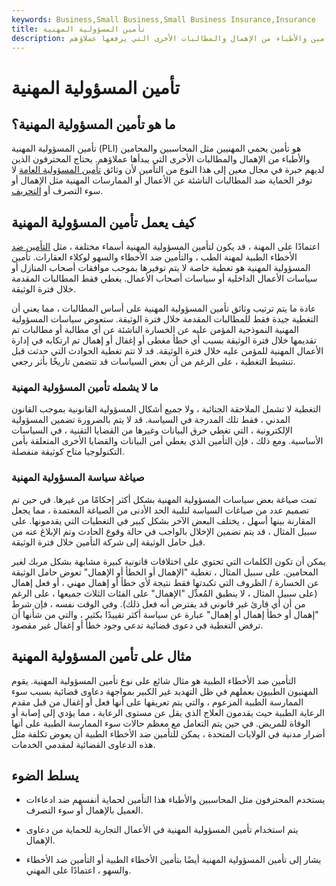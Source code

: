 ```yaml
---
keywords: Business,Small Business,Small Business Insurance,Insurance
title: تأمين المسؤولية المهنية
description: يحمي تأمين المسؤولية المهنية المهنيين ، مثل المحامين والأطباء من الإهمال والمطالبات الأخرى التي يرفعها عملاؤهم.
---
```


# تأمين المسؤولية المهنية
## ما هو تأمين المسؤولية المهنية؟

تأمين المسؤولية المهنية (PLI) هو تأمين يحمي المهنيين مثل المحاسبين والمحامين والأطباء من الإهمال والمطالبات الأخرى التي يبدأها عملاؤهم. يحتاج المحترفون الذين لديهم خبرة في مجال معين إلى هذا النوع من التأمين لأن وثائق [تأمين المسؤولية العامة](/liability_insurance) لا توفر الحماية ضد المطالبات الناشئة عن الأعمال أو الممارسات المهنية مثل الإهمال أو سوء التصرف أو [التحريف](/misrepresentation).

## كيف يعمل تأمين المسؤولية المهنية

اعتمادًا على المهنة ، قد يكون لتأمين المسؤولية المهنية أسماء مختلفة ، مثل [التأمين ضد](/malpractice-insurance) الأخطاء الطبية لمهنة الطب ، والتأمين ضد الأخطاء والسهو لوكلاء العقارات. تأمين المسؤولية المهنية هو تغطية خاصة لا يتم توفيرها بموجب موافقات أصحاب المنازل أو سياسات الأعمال الداخلية أو سياسات أصحاب الأعمال. يغطي فقط المطالبات المقدمة خلال فترة الوثيقة.

عادة ما يتم ترتيب وثائق تأمين المسؤولية المهنية على أساس المطالبات ، مما يعني أن التغطية جيدة فقط للمطالبات المقدمة خلال فترة الوثيقة. ستعوض سياسات المسؤولية المهنية النموذجية المؤمن عليه عن الخسارة الناشئة عن أي مطالبة أو مطالبات تم تقديمها خلال فترة الوثيقة بسبب أي خطأ مغطى أو إغفال أو إهمال تم ارتكابه في إدارة الأعمال المهنية للمؤمن عليه خلال فترة الوثيقة. قد لا تتم تغطية الحوادث التي حدثت قبل تنشيط التغطية ، على الرغم من أن بعض السياسات قد تتضمن تاريخًا بأثر رجعي.

### ما لا يشمله تأمين المسؤولية المهنية

التغطية لا تشمل الملاحقة الجنائية ، ولا جميع أشكال المسؤولية القانونية بموجب القانون المدني ، فقط تلك المدرجة في السياسة. قد لا يتم بالضرورة تضمين المسؤولية الإلكترونية ، التي تغطي خرق البيانات وغيرها من القضايا التقنية ، في السياسات الأساسية. ومع ذلك ، فإن التأمين الذي يغطي أمن البيانات والقضايا الأخرى المتعلقة بأمن التكنولوجيا متاح كوثيقة منفصلة.

### صياغة سياسة المسؤولية المهنية

تمت صياغة بعض سياسات المسؤولية المهنية بشكل أكثر إحكامًا من غيرها. في حين تم تصميم عدد من صياغات السياسة لتلبية الحد الأدنى من الصياغة المعتمدة ، مما يجعل المقارنة بينها أسهل ، يختلف البعض الآخر بشكل كبير في التغطيات التي يقدمونها. على سبيل المثال ، قد يتم تضمين الإخلال بالواجب في حالة وقوع الحادث وتم الإبلاغ عنه من قبل حامل الوثيقة إلى شركة التأمين خلال فترة الوثيقة.

يمكن أن تكون الكلمات التي تحتوي على اختلافات قانونية كبيرة مشابهة بشكل مربك لغير المحامين. على سبيل المثال ، تغطية "الإهمال أو الخطأ أو الإهمال" تعوض حامل الوثيقة عن الخسارة / الظروف التي تكبدتها فقط نتيجة لأي خطأ أو إهمال مهني ، أو فعل إهمال (على سبيل المثال ، لا ينطبق المُعدِّل "الإهمال" على الفئات الثلاث جميعها ، على الرغم من أن أي قارئ غير قانوني قد يفترض أنه فعل ذلك). وفي الوقت نفسه ، فإن شرط "إهمال أو خطأ إهمال أو إهمال" عبارة عن سياسة أكثر تقييدًا بكثير ، والتي من شأنها أن ترفض التغطية في دعوى قضائية تدعي وجود خطأ أو إغفال غير مقصود.

## مثال على تأمين المسؤولية المهنية

التأمين ضد الأخطاء الطبية هو مثال شائع على نوع تأمين المسؤولية المهنية. يقوم المهنيون الطبيون بعملهم في ظل التهديد غير الكبير بمواجهة دعاوى قضائية بسبب سوء الممارسة الطبية المزعوم ، والتي يتم تعريفها على أنها فعل أو إغفال من قبل مقدم الرعاية الطبية حيث يقدمون العلاج الذي يقل عن مستوى الرعاية ، مما يؤدي إلى إصابة أو الوفاة للمريض. في حين يتم التعامل مع معظم حالات سوء الممارسة الطبية على أنها أضرار مدنية في الولايات المتحدة ، يمكن للتأمين ضد الأخطاء الطبية أن يعوض تكلفة مثل هذه الدعاوى القضائية لمقدمي الخدمات.

## يسلط الضوء

- يستخدم المحترفون مثل المحاسبين والأطباء هذا التأمين لحماية أنفسهم ضد ادعاءات العميل بالإهمال أو سوء التصرف.

- يتم استخدام تأمين المسؤولية المهنية في الأعمال التجارية للحماية من دعاوى الإهمال.

- يشار إلى تأمين المسؤولية المهنية أيضًا بتأمين الأخطاء الطبية أو التأمين ضد الأخطاء والسهو ، اعتمادًا على المهني.

